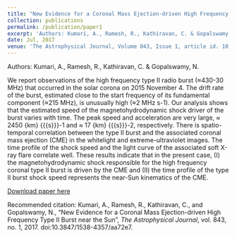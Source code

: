 ```yaml
---
title: "New Evidence for a Coronal Mass Ejection-driven High Frequency Type II Burst near the Sun"
collection: publications
permalink: /publication/paper1
excerpt: 'Authors: Kumari, A., Ramesh, R., Kathiravan, C. & Gopalswamy, N.'
date: Jul, 2017
venue: 'The Astrophysical Journal, Volume 843, Issue 1, article id. 10, 7 pp.'
---
```

Authors: Kumari, A., Ramesh, R., Kathiravan, C. & Gopalswamy, N.

We report observations of the high frequency type II radio burst (≈430-30 MHz) that occurred in the solar corona on 2015 November 4. The drift rate of the burst, estimated close to the start frequency of its fundamental component (≈215 MHz), is unusually high (≈2 MHz s-1). Our analysis shows that the estimated speed of the magnetohydrodynamic shock driver of the burst varies with time. The peak speed and acceleration are very large, ≈ 2450 {km} {{{s}}}-1 and ≈ 17 {km} {{{s}}}-2, respectively. There is spatio-temporal correlation between the type II burst and the associated coronal mass ejection (CME) in the whitelight and extreme-ultraviolet images. The time profile of the shock speed and the light curve of the associated soft X-ray flare correlate well. These results indicate that in the present case, (I) the magnetohydrodynamic shock responsible for the high frequency coronal type II burst is driven by the CME and (II) the time profile of the type II burst shock speed represents the near-Sun kinematics of the CME. 

[Download paper here](http://anshusolar.github.io/files/paper1.pdf)

Recommended citation: Kumari, A., Ramesh, R., Kathiravan, C., and Gopalswamy, N., “New Evidence for a Coronal Mass Ejection-driven High Frequency Type II Burst near the Sun”, <i>The Astrophysical Journal</i>, vol. 843, no. 1, 2017. doi:10.3847/1538-4357/aa72e7.